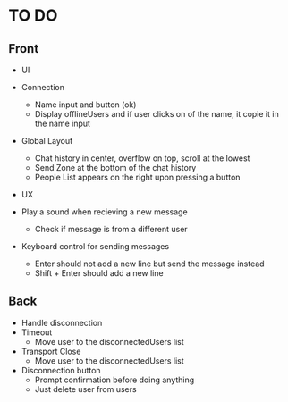 # TO DO
## Front
 + UI
  + Connection
    + Name input and button (ok)
    + Display offlineUsers and if user clicks on of the name, it copie it in the name input
  + Global Layout
    + Chat history in center, overflow on top, scroll at the lowest
    + Send Zone at the bottom of the chat history
    + People List appears on the right upon pressing a button

 + UX
  + Play a sound when recieving a new message
    + Check if message is from a different user
  + Keyboard control for sending messages
    + Enter should not add a new line but send the message instead
    + Shift + Enter should add a new line

## Back
 + Handle disconnection
  + Timeout
    + Move user to the disconnectedUsers list
  + Transport Close
    + Move user to the disconnectedUsers list
  + Disconnection button
    + Prompt confirmation before doing anything
    + Just delete user from users